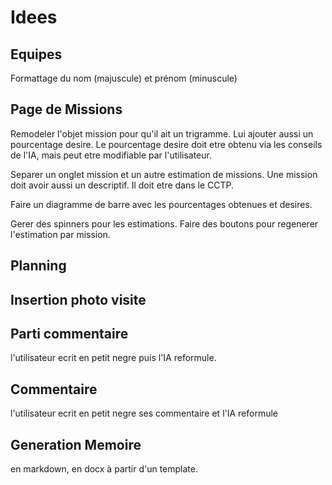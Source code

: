 # Idees

## Equipes

Formattage du nom (majuscule) et prénom (minuscule)

## Page de Missions

Remodeler l'objet mission pour qu'il ait un trigramme.
Lui ajouter aussi un pourcentage desire.
Le pourcentage desire doit etre obtenu via les conseils de l'IA, mais peut etre modifiable par l'utilisateur.

Separer un onglet mission et un autre estimation de missions.
Une mission doit avoir aussi un descriptif. Il doit etre dans le CCTP.

Faire un diagramme de barre avec les pourcentages obtenues et desires.

Gerer des spinners pour les estimations. Faire des boutons pour regenerer l'estimation par mission.

## Planning

## Insertion photo visite

## Parti commentaire

l'utilisateur ecrit en petit negre puis l'IA reformule.

## Commentaire

l'utilisateur ecrit en petit negre ses commentaire et l'IA reformule

## Generation Memoire

en markdown, en docx à partir d'un template.

